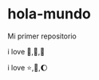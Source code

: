 # hola-mundo

Mi primer repositorio 

i love :icecream:,:dog:,:bear: 

i love :star:,:book:,:moon: 
